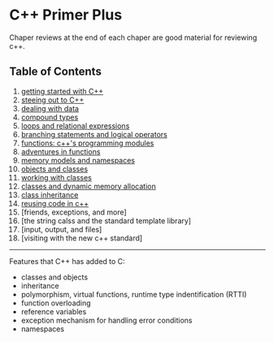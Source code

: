 C++ Primer Plus
===

Chaper reviews at the end of each chaper are good material for reviewing
c++.

Table of Contents
---

1. [getting started with C++](./chap1.md)  
2. [steeing out to C++](./chap2.md)  
3. [dealing with data](./chap3.md)  
4. [compound types](./chap4.md)  
5. [loops and relational expressions](./chap5.md)  
6. [branching statements and logical operators](./chap6.md)  
7. [functions: c++'s programming modules](./chap7.md)  
8. [adventures in functions](./chap8.md)  
9. [memory models and namespaces](./chap9.md)  
10. [objects and classes](./chap10.md)  
11. [working with classes](./chap11.md)  
12. [classes and dynamic memory allocation](./chap12.md)  
13. [class inheritance](./chap13.md)  
14. [reusing code in c++](./chap14.md)  
15. [friends, exceptions, and more]
16. [the string calss and the standard template library]
17. [input, output, and files]
18. [visiting with the new c++ standard]

---

Features that C++ has added to C:

* classes and objects
* inheritance
* polymorphism, virtual functions, runtime type indentification (RTTI)
* function overloading
* reference variables
* exception mechanism for handling error conditions
* namespaces
